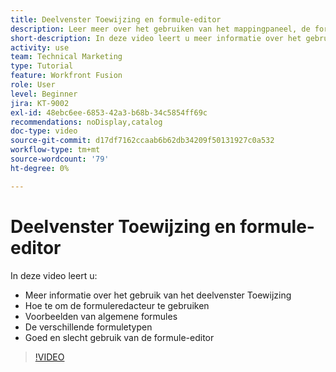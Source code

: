 ```yaml
---
title: Deelvenster Toewijzing en formule-editor
description: Leer meer over het gebruiken van het mappingpaneel, de formules redacteur, en gemeenschappelijke formulevoorbeelden in  [!DNL Adobe Workfront Fusion].
short-description: In deze video leert u meer informatie over het gebruik van het deelvenster Toewijzing en over het gebruik van de formule-editor.
activity: use
team: Technical Marketing
type: Tutorial
feature: Workfront Fusion
role: User
level: Beginner
jira: KT-9002
exl-id: 48ebc6ee-6853-42a3-b68b-34c5854ff69c
recommendations: noDisplay,catalog
doc-type: video
source-git-commit: d17df7162ccaab6b62db34209f50131927c0a532
workflow-type: tm+mt
source-wordcount: '79'
ht-degree: 0%

---
```


# Deelvenster Toewijzing en formule-editor

In deze video leert u:

* Meer informatie over het gebruik van het deelvenster Toewijzing
* Hoe te om de formuleredacteur te gebruiken
* Voorbeelden van algemene formules
* De verschillende formuletypen
* Goed en slecht gebruik van de formule-editor

>[!VIDEO](https://video.tv.adobe.com/v/335262/?quality=12&learn=on&enablevpops)
